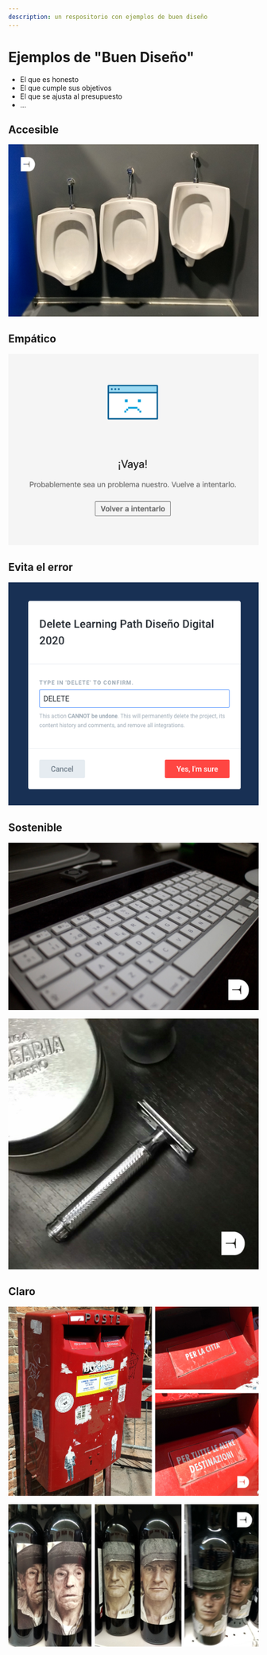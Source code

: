 ```yaml
---
description: un respositorio con ejemplos de buen diseño
---
```


# Ejemplos de "Buen Diseño"

* El que es honesto
* El que cumple sus objetivos
* El que se ajusta al presupuesto
* …

## Accesible

![&#xBF;Dise&#xF1;o inclusivo?](../.gitbook/assets/01-urinarios-accesibles%20%281%29.jpeg)

## Empático

![El usuario no tiene la culpa](../.gitbook/assets/vaya.png)

## Evita el error

![Los cracks de gitbook nos ayudan a no liarla](../.gitbook/assets/delete-gitbook.png)

## Sostenible



![Mi teclado logitech tiene un panel solar, nunca hay que cargarlo](../.gitbook/assets/01-teclado-logitech.jpeg)



![Sistema de afeitado con m&#xED;nimos residuos y sin tecnolog&#xED;as propietarias](../.gitbook/assets/01-maquinilla.jpg)

## Claro

![](../.gitbook/assets/01-buzon-bolonia.jpg)



![Reserva / Crianza / Cosecha \(moruba.es\)](../.gitbook/assets/01-moruba-etiquetas.jpg)



